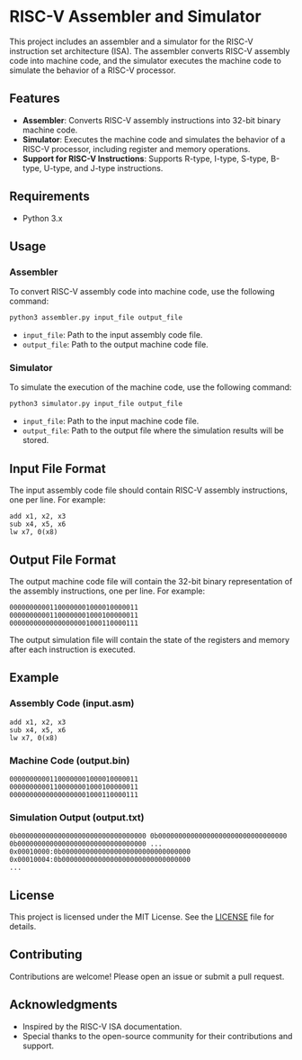 # RISC-V Assembler and Simulator

This project includes an assembler and a simulator for the RISC-V instruction set architecture (ISA). The assembler converts RISC-V assembly code into machine code, and the simulator executes the machine code to simulate the behavior of a RISC-V processor.

## Features

- **Assembler**: Converts RISC-V assembly instructions into 32-bit binary machine code.
- **Simulator**: Executes the machine code and simulates the behavior of a RISC-V processor, including register and memory operations.
- **Support for RISC-V Instructions**: Supports R-type, I-type, S-type, B-type, U-type, and J-type instructions.

## Requirements

- Python 3.x

## Usage

### Assembler

To convert RISC-V assembly code into machine code, use the following command:

```sh
python3 assembler.py input_file output_file
```

- `input_file`: Path to the input assembly code file.
- `output_file`: Path to the output machine code file.

### Simulator

To simulate the execution of the machine code, use the following command:

```sh
python3 simulator.py input_file output_file
```

- `input_file`: Path to the input machine code file.
- `output_file`: Path to the output file where the simulation results will be stored.

## Input File Format

The input assembly code file should contain RISC-V assembly instructions, one per line. For example:

```assembly
add x1, x2, x3
sub x4, x5, x6
lw x7, 0(x8)
```

## Output File Format

The output machine code file will contain the 32-bit binary representation of the assembly instructions, one per line. For example:

```
00000000001100000001000010000011
00000000001100000001000100000011
00000000000000000001000110000111
```

The output simulation file will contain the state of the registers and memory after each instruction is executed.

## Example

### Assembly Code (input.asm)

```assembly
add x1, x2, x3
sub x4, x5, x6
lw x7, 0(x8)
```

### Machine Code (output.bin)

```
00000000001100000001000010000011
00000000001100000001000100000011
00000000000000000001000110000111
```

### Simulation Output (output.txt)

```
0b00000000000000000000000000000000 0b00000000000000000000000000000000 0b00000000000000000000000000000000 ...
0x00010000:0b00000000000000000000000000000000
0x00010004:0b00000000000000000000000000000000
...
```

## License

This project is licensed under the MIT License. See the [LICENSE](LICENSE) file for details.

## Contributing

Contributions are welcome! Please open an issue or submit a pull request.

## Acknowledgments

- Inspired by the RISC-V ISA documentation.
- Special thanks to the open-source community for their contributions and support.
```
